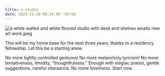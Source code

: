 ```yaml
---
title: a studio
date: 2023-11-30 08:34:00 -05:00
---
```


![a white walled and white floored studio with desk and shelves awaits new art work.jpeg](/uploads/blank%20slate%20studio.jpeg)

This will be my home base for the next three years, thanks to a residency fellowship. Let this be a starting anew.

No more tightly controlled gestures! No more melancholy lyricism! No more tentativeness, timidity, "thoughtfulness." Enough with elegiac poesis, gentle suggestions, careful obeisance. No more *loveliness*. Start now.